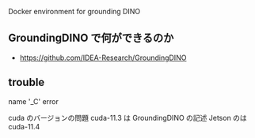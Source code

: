 Docker environment for grounding DINO

## GroundingDINO で何ができるのか

- https://github.com/IDEA-Research/GroundingDINO

## trouble

name '_C' error

cuda のバージョンの問題
cuda-11.3 は GroundingDINO の記述
Jetson のは cuda-11.4



